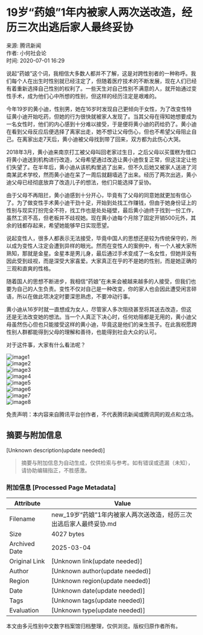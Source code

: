 # 19岁“药娘”1年内被家人两次送改造，经历三次出逃后家人最终妥协

来源: 腾讯新闻  
作者: 小何社会论  
时间: 2020-07-01 16:29

说起“药娘”这个词，我相信大多数人都并不了解，这是对跨性别者的一种称呼。我们每个人在出生时性别就已经注定了，但随着医疗技术的不断发展，现在人们已经有着重新选择自己性别的权利了。一些天生对自己性别不满意的人，就开始通过变性手术，成为他们心中所想的性别，但这样的经历注定是艰难的。

今年19岁的黄小迪，性别男，她在16岁时发现自己更倾向于女性，为了改变性特征黄小迪开始吃药，但她的行为很快就被家人发现了。当其父母在得知她想要成为一名女性时，他们的内心感到十分难以接受，于是便将黄小迪的药给扔了。黄小迪在看到父母反应后便选择了离家出走，她不想让父母伤心，但也不希望父母阻止自己。在离家出走7天后，黄小迪被父母找到带了回来，双方都为此伤心大哭。

2018年3月，黄小迪来南京打工被父母叫回老家过生日，之后父母以买蛋糕为借口将黄小迪送到机构进行改造，父母希望通过改造让黄小迪恢复正常，但这注定让他们失望了。在半年后，黄小迪从该机构里逃了出来，但不久后她又被家人送进了河南某武术学校，然而黄小迪在呆了一周后就翻墙逃了出来。经历了两次出逃，黄小迪父母已经彻底放弃了改造儿子的想法，他们只能选择了妥协。

由于父母不再阻拦，黄小迪感到十分开心，毕竟有了父母的同意她就更加有信心了。为了做变性手术黄小迪干劲十足，开始到处找工作赚钱，但由于她身份证上的性别与现实打扮完全不符，找工作也是处处碰壁，最后黄小迪终于找到一份工作，虽然工资不高，但老板并不歧视她。现在黄小迪每个月除了固定开销500元外，其余的钱都存起来，希望她能够早日实现愿望。

说起变性人，很多人都表示无法接受，毕竟中国人的思想还是较为传统保守的，所以成为变性人注定会遭到异样的眼光。然而在变性人的案例中，有一个人被大家所熟知，那就是金星。金星本是男儿身，最后通过手术变成了一名女性，但她并没有因此受到歧视，而是深受大家喜爱。大家真正在乎的不是她的性别，而是她正确的三观和直爽的性格。

随着国人的思想不断进步，我相信“药娘”在未来会被越来越多的人接受，但我们也要为自己的人生负责。变性不仅对自己是一种改变，你的家人也会因此遭受闲言碎语，所以在做此项决定时要深思熟虑，不要冲动行事。

黄小迪从16岁时就一直想成为女人，尽管家人多次阻挠甚至将其送去改造，但这还是无法改变她的想法。当一个人真正下决心时，任何劝阻都是无用的，黄小迪父母虽然伤心但也只能接受这样的黄小迪，毕竟这是他们的亲生孩子。在此我祝愿跨性别人群都能得到父母的理解和善待，也能得到社会大众的认可。

对于这件事，大家有什么看法呢？

![image1](http://inews.gtimg.com/newsapp_bt/0/12018663258/641)  
![image2](http://inews.gtimg.com/newsapp_bt/0/12018664716/641)  
![image3](http://inews.gtimg.com/newsapp_bt/0/12018665031/641)  
![image4](http://inews.gtimg.com/newsapp_bt/0/12018666864/641)  
![image5](http://inews.gtimg.com/newsapp_bt/0/12018668287/641)  
![image6](http://inews.gtimg.com/newsapp_bt/0/12018668723/641)  
![image7](http://inews.gtimg.com/newsapp_bt/0/12018669573/641)  
![image8](http://inews.gtimg.com/newsapp_bt/0/12018670631/641)

免责声明：本内容来自腾讯平台创作者，不代表腾讯新闻或腾讯网的观点和立场。
<!-- tcd_original_link https://new.qq.com/rain/a/20200701A0K1BN00?pc -->


## 摘要与附加信息

<!-- tcd_abstract -->
[Unknown description(update needed)]
<!-- tcd_abstract_end -->

> 摘要与附加信息为自动生成，仅供检索与参考。如有错误或遗漏（未知），请协助编辑指正，不胜感激。

### 附加信息 [Processed Page Metadata]

| Attribute       | Value                                  |
|-----------------|----------------------------------------|
| Filename        | new_19岁“药娘”1年内被家人两次送改造，经历三次出逃后家人最终妥协.md                             |
| Size            | 4027 bytes                           |
| Archived Date   | 2025-03-04                             |
| Original Link   | [Unknown link(update needed)]                       |
| Author          | [Unknown author(update needed)]                               |
| Region          | [Unknown region(update needed)]                               |
| Date            | [Unknown date(update needed)]                                 |
| Tags            | [Unknown tags(update needed)]                                 |
| Evaluation            | [Unknown type(update needed)]                                 |
<!-- tcd_table_end -->

本文由多元性别中文数字档案馆归档整理，仅供浏览。版权归原作者所有。
